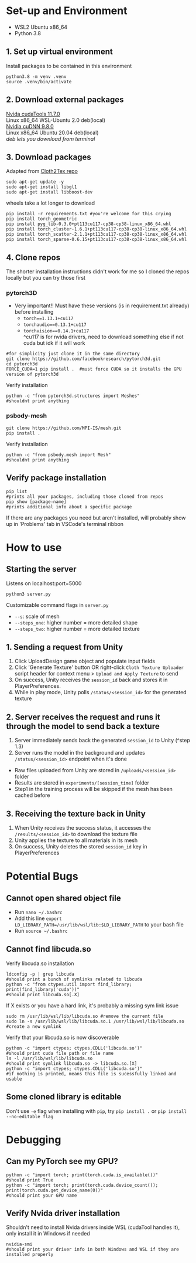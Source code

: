 # Set-up and Environment
* WSL2 Ubuntu x86_64
* Python 3.8
## 1. Set up virtual environment
Install packages to be contained in this environment
```
python3.8 -m venv .venv
source .venv/bin/activate
```
## 2. Download external packages
[Nvida cudaTools 11.7.0](https://developer.nvidia.com/cuda-11-7-0-download-archive)  
Linux x86_64 WSL-Ubuntu 2.0 deb(local)  
[Nvidia cuDNN 9.8.0](https://developer.nvidia.com/cudnn-downloads?target_os=Linux&target_arch=x86_64&Distribution=Ubuntu&target_version=20.04&target_type=deb_local)  
Linux x86_64 Ubuntu 20.04 deb(local)  
_deb lets you download from terminal_

## 3. Download packages
Adapted from [Cloth2Tex repo](https://github.com/HumanAIGC/Cloth2Tex)
```
sudo apt-get update -y
sudo apt-get install libgl1
sudo apt-get install libboost-dev
```
wheels take a lot longer to download
```
pip install -r requirements.txt #you're welcome for this crying 
pip install torch_geometric
pip install pyg_lib-0.3.0+pt113cu117-cp38-cp38-linux_x86_64.whl
pip install torch_cluster-1.6.1+pt113cu117-cp38-cp38-linux_x86_64.whl
pip install torch_scatter-2.1.1+pt113cu117-cp38-cp38-linux_x86_64.whl
pip install torch_sparse-0.6.15+pt113cu117-cp38-cp38-linux_x86_64.whl
```
## 4. Clone repos 
The shorter installation instructions didn't work for me so I cloned the repos locally but you can try those first
### pytorch3D 
* Very important!! Must have these versions (is in requirement.txt already) before installing
  * `torch==1.13.1+cu117`
  * `torchaudio==0.13.1+cu117`
  * `torchvision==0.14.1+cu117` <br>
^cu117 is for nvida drivers, need to download something else if not cuda but idk if it will work
```
#for simplicity just clone it in the same directory
git clone https://github.com/facebookresearch/pytorch3d.git
cd pytorch3d
FORCE_CUDA=1 pip install .  #must force CUDA so it installs the GPU version of pytorch3d
```
Verify installation
```
python -c "from pytorch3d.structures import Meshes"
#shouldnt print anything
```
### psbody-mesh
```
git clone https://github.com/MPI-IS/mesh.git
pip install . 
```
Verify installation
```
python -c "from psbody.mesh import Mesh"
#shouldnt print anything
```
## Verify package installation
```
pip list
#prints all your packages, including those cloned from repos
pip show [package-name]
#prints additional info about a specific package
```
If there are any packages you need but aren't installed, will probably show up in 'Problems' tab in VSCode's terminal ribbon

# How to use 
## Starting the server
Listens on localhost:port=5000
```
python3 server.py
```
Customizable command flags in `server.py` 
* `--s`: scale of mesh
* `--steps_one`: higher number = more detailed shape
* `--steps_two`: higher number = more detailed texture
## 1. Sending a request from Unity
1. Click UploadDesign game object and populate input fields
2. Click 'Generate Texture' button OR right-click `Cloth Texture Uploader` script header for context menu > `Upload and Apply Texture` to send
3. On success, Unity receives the `session_id` back and stores it in PlayerPreferences.
4. While in play mode, Unity polls `/status/<session_id>` for the generated texture 
## 2. Server receives the request and runs it through the model to send back a texture
1. Server immediately sends back the generated `session_id` to Unity (^step 1.3)
2. Server runs the model in the background and updates `/status/<session_id>` endpoint when it's done
* Raw files uploaded from Unity are stored in `/uploads/<session_id>` folder
* Results are stored in `experiments/[session_time]` folder
* Step1 in the training process will be skipped if the mesh has been cached before
## 3. Receiving the texture back in Unity
1. When Unity receives the success status, it accesses the `/results/<session_id>` to download the texture file
2. Unity applies the texture to all materials in its mesh
3. On success, Unity deletes the stored `session_id` key in PlayerPreferences

# Potential Bugs
## Cannot open shared object file
* Run `nano ~/.bashrc`
* Add this line `export LD_LIBRARY_PATH=/usr/lib/wsl/lib:$LD_LIBRARY_PATH` to your bash file
* Run `source ~/.bashrc`
## Cannot find libcuda.so 
Verify libcuda.so installation
```
ldconfig -p | grep libcuda
#should print a bunch of symlinks related to libcuda 
python -c "from ctypes.util import find_library; print(find_library('cuda'))"
#should print libcuda.so[.X]
```
If X exists or you have a hard link, it's probably a missing sym link issue
```
sudo rm /usr/lib/wsl/lib/libcuda.so #remove the current file
sudo ln -s /usr/lib/wsl/lib/libcuda.so.1 /usr/lib/wsl/lib/libcuda.so #create a new symlink
```
Verify that your libcuda.so is now discoverable
```
python -c "import ctypes; ctypes.CDLL('libcuda.so')"
#should print cuda file path or file name
ls -l /usr/lib/wsl/lib/libcuda.so
#should print symlink libcuda.so -> libcuda.so.[X]
python -c "import ctypes; ctypes.CDLL('libcuda.so')"
#if nothing is printed, means this file is sucessfully linked and usable
```
## Some cloned library is editable
Don't use `-e` flag when installing with `pip`, try `pip install .` or `pip install --no-editable flag`
  
# Debugging
## Can my PyTorch see my GPU?
```
python -c "import torch; print(torch.cuda.is_available())"
#should print True
python -c "import torch; print(torch.cuda.device_count()); print(torch.cuda.get_device_name(0))"
#should print your GPU name 
```
## Verify Nvida driver installation
Shouldn't need to install Nvida drivers inside WSL (cudaTool handles it), only install it in Windows if needed
```
nvidia-smi
#should print your driver info in both Windows and WSL if they are installed properly
```
